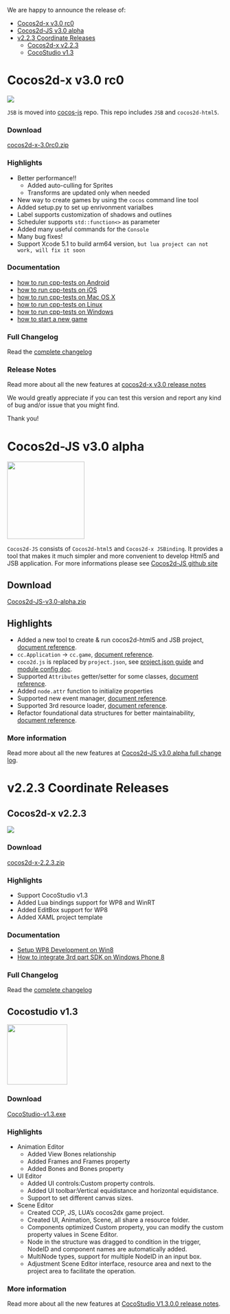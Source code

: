 We are happy to announce the release of:

- [Cocos2d-x v3.0 rc0](#cocos2d-x-v30-rc0)
- [Cocos2d-JS v3.0 alpha](#cocos2d-js-v30-alpha)
- [v2.2.3 Coordinate Releases](#v223-coordinate-releases)
	- [Cocos2d-x v2.2.3](#cocos2d-x-v223)
	- [CocoStudio v1.3](#cocostudio-v13)

# Cocos2d-x v3.0 rc0 #

<img src="https://lh3.googleusercontent.com/-glwwzmFyUmk/UQgPnlx40uI/AAAAAAAArzg/WPRW10kkecM/s800/cocos2d-x-logo.png">

`JSB` is moved into [cocos-js](https://github.com/cocos2d/cocos2d-js) repo. This repo includes `JSB` and `cocos2d-html5`. 

### Download ###

[cocos2d-x-3.0rc0.zip](http://cdn.cocos2d-x.org/cocos2d-x-3.0rc0.zip)

### Highlights ###

* Better performance!! 
    * Added auto-culling for Sprites
    * Transforms are updated only when needed
* New way to create games by using the `cocos` command line tool
* Added setup.py to set up enrivonment varialbes
* Label supports customization of shadows and outlines
* Scheduler supports `std::function<>` as parameter
* Added many useful commands for the `Console`
* Many bug fixes!
* Support Xcode 5.1 to build arm64 version, `but lua project can not work, will fix it soon`

### Documentation ###

* [how to run cpp-tests on Android](https://github.com/cocos2d/cocos-docs/blob/master/manual/framework/native/getting-started/v3.0/how-to-run-cpp-tests-on-android/en.md)
* [how to run cpp-tests on iOS](https://github.com/cocos2d/cocos-docs/blob/master/manual/framework/native/getting-started/v3.0/how-to-run-cpp-tests-on-ios/en.md)
* [how to run cpp-tests on Mac OS X](https://github.com/cocos2d/cocos-docs/blob/master/manual/framework/native/getting-started/v3.0/how-to-run-cpp-tests-on-mac-osx/en.md)
* [how to run cpp-tests on Linux](https://github.com/cocos2d/cocos-docs/blob/master/manual/framework/native/getting-started/v3.0/how-to-run-cpp-tests-on-linux/en.md)
* [how to run cpp-tests on Windows](https://github.com/cocos2d/cocos-docs/blob/master/manual/framework/native/getting-started/v3.0/how-to-run-cpp-tests-on-win32/en.md)
* [how to start a new game](https://github.com/cocos2d/cocos-docs/blob/master/manual/framework/native/getting-started/v3.0/how-to-start-a-new-game/en.md)


### Full Changelog

Read the [complete changelog](https://github.com/cocos2d/cocos2d-x/blob/cocos2d-x-3.0rc/CHANGELOG)


### Release Notes

Read more about all the new features at [cocos2d-x v3.0 release notes](https://github.com/cocos2d/cocos2d-x/blob/develop/docs/RELEASE_NOTES.md)


We would greatly appreciate if you can test this version and report any kind of bug and/or issue that you might find.

Thank you!


# Cocos2d-JS v3.0 alpha #

<img src="http://www.cocos2d-x.org/attachments/download/1508" height=180>

`Cocos2d-JS` consists of `Cocos2d-html5` and `Cocos2d-x JSBinding`. It provides a tool that makes it much simpler and more convenient to develop Html5 and JSB application. For more informations please see [Cocos2d-JS github site](https://github.com/cocos2d/cocos2d-js)

## Download ##

[Cocos2d-JS-v3.0-alpha.zip](http://cdn.cocos2d-x.org/Cocos2d-JS-v3.0-alpha.zip)

## Highlights ##

* Added a new tool to create & run cocos2d-html5 and JSB project, [document reference](http://www.cocos2d-x.org/docs/manual/framework/html5/cocos-console/en).
* `cc.Application` -> `cc.game`, [document reference](http://www.cocos2d-x.org/docs/manual/framework/html5/v3.0/cc-game/en).
* `coco2d.js` is replaced by `project.json`, see [project.json guide](http://www.cocos2d-x.org/docs/manual/framework/html5/v3.0/project-json/en) and [module config doc](http://www.cocos2d-x.org/docs/manual/framework/html5/v3.0/moduleconfig-json/en).
* Supported `Attributes` getter/setter for some classes, [document reference](http://www.cocos2d-x.org/docs/manual/framework/html5/v3.0/getter-setter-api/en).
* Added `node.attr` function to initialize properties
* Supported new event manager, [document reference](http://www.cocos2d-x.org/docs/manual/framework/html5/v3.0/eventManager/en).
* Supported 3rd resource loader, [document reference](http://www.cocos2d-x.org/docs/manual/framework/html5/v3.0/cc-loader/en).
* Refactor foundational data structures for better maintainability, [document reference](http://www.cocos2d-x.org/docs/manual/framework/html5/v3.0/basic-data/en).

### More information ###

Read more about all the new features at [Cocos2d-JS v3.0 alpha full change log](http://www.cocos2d-x.org/projects/cocos2d-x/wiki/Release_Notes_for_Cocos2d-JS_v30alpha).

# v2.2.3 Coordinate Releases #

## Cocos2d-x v2.2.3 ##

<img src="https://lh3.googleusercontent.com/-glwwzmFyUmk/UQgPnlx40uI/AAAAAAAArzg/WPRW10kkecM/s800/cocos2d-x-logo.png">

### Download ###

[cocos2d-x-2.2.3.zip](http://cdn.cocos2d-x.org/cocos2d-x-2.2.3.zip)

### Highlights ###

* Support CocoStudio v1.3
* Added Lua bindings support for WP8 and WinRT
* Added EditBox support for WP8
* Added XAML project template

### Documentation

* [Setup WP8 Development on Win8](https://github.com/cocos2d/cocos-docs/blob/master/manual/framework/native/installation/wp8-on-win8/en.md)
* [How to integrate 3rd part SDK on Windows Phone 8](https://github.com/cocos2d/cocos-docs/blob/master/manual/framework/native/sdk-integration/wp8-thirdSDK/en.md)

### Full Changelog

Read the [complete changelog](https://github.com/cocos2d/cocos2d-x/blob/master/CHANGELOG)

## Cocostudio v1.3 ##

<img src="http://upyun.cocimg.com/CocoStudio/Img/CocoStudio-Name-Logo.png" width=140>


### Download ###


[CocoStudio-v1.3.exe](http://cocostudio.download.appget.cn/Cocostudio/Download/v1.3.0.0/CocoStudio_V1.3.0.0.exe)

### Highlights ###

- Animation Editor
    - Added View Bones relationship
    - Added Frames and Frames property
    - Added Bones and Bones property
- UI Editor 
    - Added UI controls:Custom property controls.
    - Added UI toolbar:Vertical equidistance and horizontal equidistance.
    - Support to set different canvas sizes.
- Scene Editor 
    - Created CCP, JS, LUA’s cocos2dx game project.
    - Created UI, Animation, Scene, all share a resource folder.
    - Components optimized Custom property, you can modify the custom property values in Scene Editor.
    - Node in the structure was dragged to condition in the trigger, NodeID and component names are automatically added.
    - MultiNode types, support for multiple NodeID in an input box.
    - Adjustment Scene Editor interface, resource area and next to the project area to facilitate the operation.

### More information ###

Read more about all the new features at [CocoStudio V1.3.0.0 release notes](http://www.cocos2d-x.org/wiki/CocoStudio).

